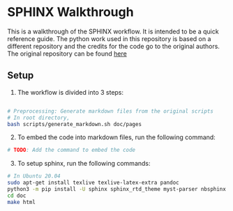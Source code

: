 # SPHINX Walkthrough

This is a walkthrough of the SPHINX workflow. It is intended to be a quick reference guide. The python work used in this repository is based on a different repository and the credits for the code go to the original authors. The original repository can be found [here](https://github.com/cherkavi/python-utilities)

## Setup

1. The workflow is divided into 3 steps:

```bash

# Preprocessing: Generate markdown files from the original scripts
# In root directory,
bash scripts/generate_markdown.sh doc/pages
```

2. To embed the code into markdown files, run the following command:

```bash
# TODO: Add the command to embed the code
```

3. To setup sphinx, run the following commands:

```bash
# In Ubuntu 20.04
sudo apt-get install texlive texlive-latex-extra pandoc
python3 -m pip install -U sphinx sphinx_rtd_theme myst-parser nbsphinx
cd doc
make html
```
